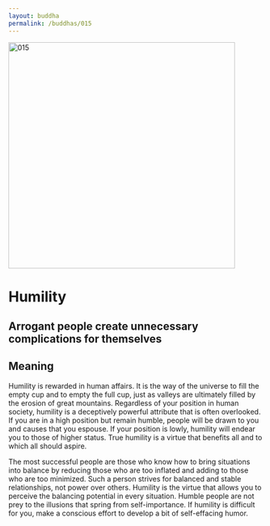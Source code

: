 ```yaml
---
layout: buddha
permalink: /buddhas/015
---
```


<div class="uk-text-center">
<img src="{{"/assets/img/buddhas/buddha-015.jpg" | relative_url}}" alt="015"  width="448" height="448"></div>

# Humility

## Arrogant people create unnecessary complications for themselves

## Meaning

Humility is rewarded in human affairs. It is the way of the universe to fill the empty cup and to empty the full cup, just as valleys are ultimately filled by the erosion of great mountains. Regardless of your position in human society, humility is a deceptively powerful attribute that is often overlooked. If you are in a high position but remain humble, people will be drawn to you and causes that you espouse. If your position is lowly, humility will endear you to those of higher status. True humility is a virtue that benefits all and to which all should aspire.

The most successful people are those who know how to bring situations into balance by reducing those who are too inflated and adding to those who are too minimized. Such a person strives for balanced and stable relationships, not power over others. Humility is the virtue that allows you to perceive the balancing potential in every situation. Humble people are not prey to the illusions that spring from self-importance. If humility is difficult for you, make a conscious effort to develop a bit of self-effacing humor.
